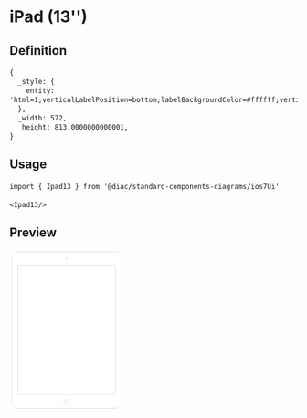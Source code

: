 # iPad (13&#39;&#39;)

## Definition

```
{
  _style: { 
    entity: 'html=1;verticalLabelPosition=bottom;labelBackgroundColor=#ffffff;verticalAlign=top;shadow=0;dashed=0;strokeWidth=1;shape=mxgraph.ios7.misc.ipad13inch;strokeColor=#c0c0c0;',
  },
  _width: 572,
  _height: 813.0000000000001,
}
```

## Usage

```
import { Ipad13 } from '@diac/standard-components-diagrams/ios7Ui'

<Ipad13/>
```

## Preview

<img src="./ipad-13.png" width="200"/>
